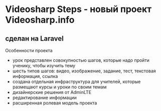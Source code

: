 # Videosharp Steps - новый проект Videosharp.info
## сделан на Laravel

Особенности проекта
- урок представлен совокупностью шагов, которые надо пройти ученику, чтобы изучить тему
- шесть типов шагов: видео, изображение, задание, тест, текстовая информация, ссылка
- создана отдельная инфраструктура для учителей, которые размещают курсы и уроки по своим темам
- дизайнерские решения от AdminLTE
- редактирование информации
- расширенная ролевая модель проекта
